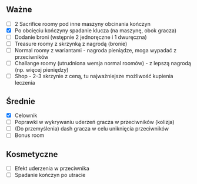 ## Ważne

- [ ] 2 Sacrifice roomy pod inne maszyny obcinania kończyn
- [x] Po obcięciu kończyny spadanie klucza (na maszynę, obok gracza)
- [ ] Dodanie broni (wstępnie 2 jednoręczne i 1 dwuręczna)
- [ ] Treasure roomy z skrzynką z nagrodą (bronie)
- [ ] Normal roomy z wariantami - nagroda pieniądze, moga wypadać z przeciwników
- [ ] Challange roomy (utrudniona wersja normal roomów) - z lepszą nagrodą (np. więcej pieniędzy)
- [ ] Shop - 2-3 skrzynie z ceną, tu najważniejsze możliwość kupienia leczenia
## Średnie

- [x] Celownik
- [ ] Poprawki w wykrywaniu uderzeń gracza w przeciwników (kolizja)
- [ ] (Do przemyślenia) dash gracza w celu uniknięcia przeciwników
- [ ] Bonus room
## Kosmetyczne

- [ ] Efekt uderzenia w przeciwnika
- [ ] Spadanie kończyn po utracie